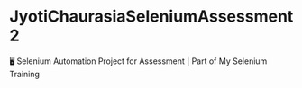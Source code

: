 # JyotiChaurasiaSeleniumAssessment2
🖥️ Selenium Automation Project for Assessment | Part of My Selenium Training
